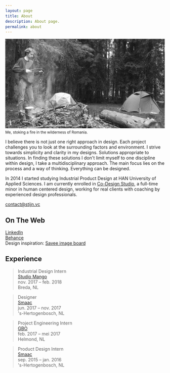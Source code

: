```yaml
---
layout: page
title: About
description: About page.
permalink: about
---
```


<div class="profile-img-container"><p class="img"><img src="/img/profile.jpg" alt="foto of stijn" class="fade fade-in"> <small>Me, stoking a fire in the wilderness of Romania.</small></p></div>

I believe there is not just one right approach in design. Each project
challenges you to look at the surrounding factors and environment. I strive
towards simplicity and clarity in my designs. Solutions appropriate to
situations. In finding these solutions I don't limit myself to one discipline
within design, I take a multidisciplinary approach. The main focus lies on
the process and a way of thinking. Everything can be designed.

In 2014 I started studying Industrial Product Design at HAN University of
Applied Sciences. I am currently enrolled in [Co-Design Studio](http://codesignstudio.strikingly.com/), a
full-time minor in human centered design, working for real clients with
coaching by experienced design professionals.

[contact@stijn.vc](mailto:contact@stijn.vc)

## On The Web

[LinkedIn](https://www.linkedin.com/in/stijnvancuijk/)<br>
[Behance](https://www.behance.net/stijnvc)<br>
Design inspiration: [Savee image board](https://savee.it/you/)

## Experience

>Industrial Design Intern<br>
>[Studio Mango](https://studiomango.nl/)<br>
>nov. 2017 – feb. 2018<br>
>Breda, NL

>Designer<br>
>[Smaac](https://smaac.nl/)<br>
>jun. 2017 – nov. 2017<br>
>'s-Hertogenbosch, NL

>Project Engineering Intern<br>
>[GBO](https://gbo.eu/)<br>
>feb. 2017 – mei 2017<br>
>Helmond, NL

>Product Design Intern<br>
>[Smaac](https://smaac.nl/)<br>
>sep. 2015 – jan. 2016<br>
>'s-Hertogenbosch, NL

<link rel="stylesheet" href="/css/style-inv.min.css">
<style>
a.about {
  position: relative;
  text-shadow: -1px -1px 0 #000, 1px -1px 0 #000, -1px 1px 0 #000, 1px 1px 0 #000;
  background: -webkit-linear-gradient(#fff, #fff);
  background: -moz-linear-gradient(#fff, #fff);
  background: -o-linear-gradient(#fff, #fff);
  background: -ms-linear-gradient(#fff, #fff);
  background: linear-gradient(#fff, #fff);
  -webkit-background-size: 1px 1px;
  -moz-background-size: 1px 1px;
  background-size: 1px 1px;
  background-repeat: repeat-x;
  background-size: 1px 1px;
  background-position: 0 89%; 
}
</style>
